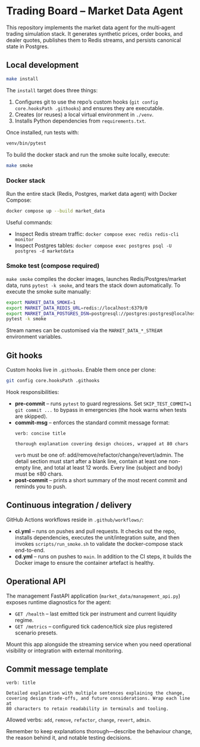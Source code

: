 # Trading Board – Market Data Agent

This repository implements the market data agent for the multi‑agent trading
simulation stack. It generates synthetic prices, order books, and dealer quotes,
publishes them to Redis streams, and persists canonical state in Postgres.

## Local development

```bash
make install
```

The `install` target does three things:

1. Configures git to use the repo’s custom hooks (`git config core.hooksPath .githooks`)
   and ensures they are executable.
2. Creates (or reuses) a local virtual environment in `./venv`.
3. Installs Python dependencies from `requirements.txt`.

Once installed, run tests with:

```bash
venv/bin/pytest
```

To build the docker stack and run the smoke suite locally, execute:

```bash
make smoke
```

### Docker stack

Run the entire stack (Redis, Postgres, market data agent) with Docker Compose:

```bash
docker compose up --build market_data
```

Useful commands:

* Inspect Redis stream traffic: `docker compose exec redis redis-cli monitor`
* Inspect Postgres tables: `docker compose exec postgres psql -U postgres -d marketdata`

### Smoke test (compose required)

`make smoke` compiles the docker images, launches Redis/Postgres/market data,
runs `pytest -k smoke`, and tears the stack down automatically. To execute the
smoke suite manually:

```bash
export MARKET_DATA_SMOKE=1
export MARKET_DATA_REDIS_URL=redis://localhost:6379/0
export MARKET_DATA_POSTGRES_DSN=postgresql://postgres:postgres@localhost:5432/marketdata
pytest -k smoke
```

Stream names can be customised via the `MARKET_DATA_*_STREAM` environment
variables.

## Git hooks

Custom hooks live in `.githooks`. Enable them once per clone:

```bash
git config core.hooksPath .githooks
```

Hook responsibilities:

* **pre-commit** – runs `pytest` to guard regressions. Set
  `SKIP_TEST_COMMIT=1 git commit ...` to bypass in emergencies (the hook warns
  when tests are skipped).
* **commit-msg** – enforces the standard commit message format:
  ```
  verb: concise title
  
  thorough explanation covering design choices, wrapped at 80 chars
  ```
  `verb` must be one of: add/remove/refactor/change/revert/admin. The detail
  section must start after a blank line, contain at least one non-empty line,
  and total at least 12 words. Every line (subject and body) must be ≤80 chars.
* **post-commit** – prints a short summary of the most recent commit and
  reminds you to push.

## Continuous integration / delivery

GitHub Actions workflows reside in `.github/workflows/`:

* **ci.yml** – runs on pushes and pull requests. It checks out the repo,
  installs dependencies, executes the unit/integration suite, and then invokes
  `scripts/run_smoke.sh` to validate the docker-compose stack end-to-end.
* **cd.yml** – runs on pushes to `main`. In addition to the CI steps, it builds
  the Docker image to ensure the container artefact is healthy.

## Operational API

The management FastAPI application (`market_data/management_api.py`) exposes
runtime diagnostics for the agent:

* `GET /health` – last emitted tick per instrument and current liquidity regime.
* `GET /metrics` – configured tick cadence/tick size plus registered scenario
  presets.

Mount this app alongside the streaming service when you need operational
visibility or integration with external monitoring.

## Commit message template

```
verb: title

Detailed explanation with multiple sentences explaining the change,
covering design trade-offs, and future considerations. Wrap each line at
80 characters to retain readability in terminals and tooling.
```

Allowed verbs: `add`, `remove`, `refactor`, `change`, `revert`, `admin`.

Remember to keep explanations thorough—describe the behaviour change, the reason
behind it, and notable testing decisions.
